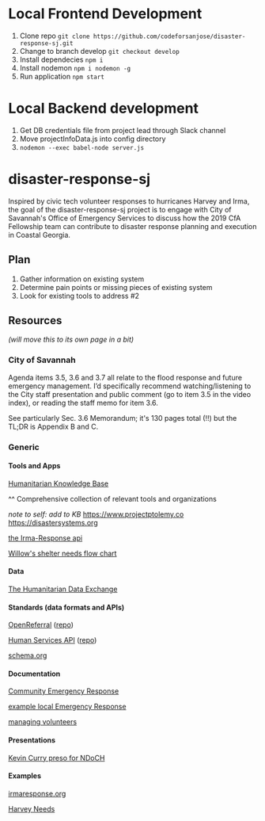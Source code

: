 # Local Frontend Development
1. Clone repo `git clone https://github.com/codeforsanjose/disaster-response-sj.git`
2. Change to branch develop `git checkout develop`
3. Install dependecies `npm i`
4. Install nodemon `npm i nodemon -g`
5. Run application `npm start`

# Local Backend development
1. Get DB credentials file from project lead through Slack channel 
2. Move projectInfoData.js into config directory
3. `nodemon --exec babel-node server.js`


# disaster-response-sj

Inspired by civic tech volunteer responses to hurricanes Harvey and Irma,
the goal of the disaster-response-sj project is to engage with City of Savannah's
Office of Emergency Services to discuss how the 2019 CfA Fellowship team can contribute to
disaster response planning and execution in Coastal Georgia. 

## Plan

1. Gather information on existing system
2. Determine pain points or missing pieces of existing system
3. Look for existing tools to address #2

## Resources

_(will move this to its own page in a bit)_

### City of Savannah

  Agenda items 3.5, 3.6 and 3.7 all relate to the flood response and future emergency management. I’d specifically recommend watching/listening to the City staff presentation and public comment (go to item 3.5 in the video index), or reading the staff memo for item 3.6.


See particularly Sec. 3.6 Memorandum; it's 130 pages total (!!) but the TL;DR is Appendix B and C.


### Generic

#### Tools and Apps

[Humanitarian Knowledge Base](https://airtable.com/shr1vjNbKJK8NpWBV/tblwCm1cFToNkPuVm/viwQ4Dqyrw7OfSpwc)

^^ Comprehensive collection of relevant tools and organizations

_note to self: add to KB_ https://www.projectptolemy.co https://disastersystems.org


[the Irma-Response api](https://github.com/Irma-Response/irma-api)


[Willow's shelter needs flow chart](https://realtimeboard.com/app/board/o9J_k0xXucA=/?moveToWidget=3074457345905464147)


#### Data

[The Humanitarian Data Exchange](https://data.humdata.org)

#### Standards (data formats and APIs)

[OpenReferral](https://openreferral.org) ([repo](https://github.com/openreferral))

[Human Services API](http://developer.open.referral.adopta.agency/documentation/) ([repo](https://github.com/human-services))

[schema.org](http://schema.org/docs/schemas.html)

#### Documentation

[Community Emergency Response](https://www.ready.gov/community-emergency-response-team)

[example local Emergency Response](https://www.vbgov.com/government/departments/emergency-management/Pages/vbcert.aspx)

[managing volunteers](https://www.nationalservice.gov/sites/default/files/resource/hon-cncs-msvtd_participant_materials.pdf)

#### Presentations

[Kevin Curry preso for NDoCH](https://docs.google.com/presentation/d/1ve7ZfBIMjDqNv8PdV4sD7pRB_dG2UTO18axEAvw4950/edit#slide=id.p)

#### Examples

[irmaresponse.org](https://www.irmaresponse.org)

[Harvey Needs](https://harveyneeds.org)
